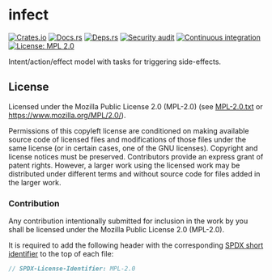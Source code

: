 <!-- SPDX-FileCopyrightText: The infect authors -->
<!-- SPDX-License-Identifier: MPL-2.0 -->

# infect

[![Crates.io](https://img.shields.io/crates/v/infect.svg)](https://crates.io/crates/infect)
[![Docs.rs](https://docs.rs/infect/badge.svg)](https://docs.rs/infect)
[![Deps.rs](https://deps.rs/repo/github/uklotzde/infect/status.svg)](https://deps.rs/repo/github/uklotzde/infect)
[![Security audit](https://github.com/uklotzde/infect/actions/workflows/security-audit.yaml/badge.svg)](https://github.com/uklotzde/infect/actions/workflows/security-audit.yaml)
[![Continuous integration](https://github.com/uklotzde/infect/actions/workflows/continuous-integration.yaml/badge.svg)](https://github.com/uklotzde/infect/actions/workflows/continuous-integration.yaml)
[![License: MPL 2.0](https://img.shields.io/badge/License-MPL_2.0-brightgreen.svg)](https://opensource.org/licenses/MPL-2.0)

Intent/action/effect model with tasks for triggering side-effects.

## License

Licensed under the Mozilla Public License 2.0 (MPL-2.0) (see [MPL-2.0.txt](LICENSES/MPL-2.0.txt) or <https://www.mozilla.org/MPL/2.0/>).

Permissions of this copyleft license are conditioned on making available source code of licensed files and modifications of those files under the same license (or in certain cases, one of the GNU licenses). Copyright and license notices must be preserved. Contributors provide an express grant of patent rights. However, a larger work using the licensed work may be distributed under different terms and without source code for files added in the larger work.

### Contribution

Any contribution intentionally submitted for inclusion in the work by you shall be licensed under the Mozilla Public License 2.0 (MPL-2.0).

It is required to add the following header with the corresponding [SPDX short identifier](https://spdx.dev/ids/) to the top of each file:

```rust
// SPDX-License-Identifier: MPL-2.0
```
